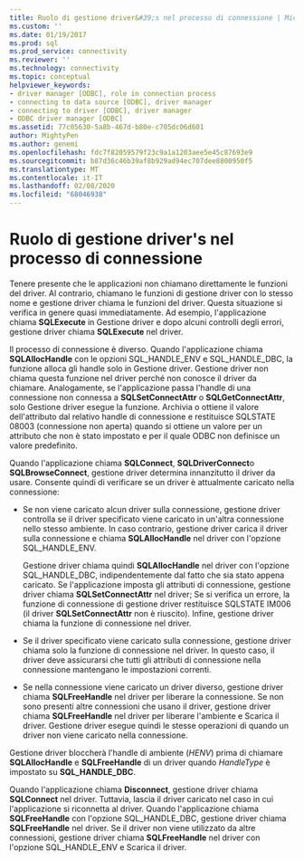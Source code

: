 ```yaml
---
title: Ruolo di gestione driver&#39;s nel processo di connessione | Microsoft Docs
ms.custom: ''
ms.date: 01/19/2017
ms.prod: sql
ms.prod_service: connectivity
ms.reviewer: ''
ms.technology: connectivity
ms.topic: conceptual
helpviewer_keywords:
- driver manager [ODBC], role in connection process
- connecting to data source [ODBC], driver manager
- connecting to driver [ODBC], driver manager
- ODBC driver manager [ODBC]
ms.assetid: 77c05630-5a8b-467d-b80e-c705dc06d601
author: MightyPen
ms.author: genemi
ms.openlocfilehash: fdc7f82059579f23c9a1a1203aee5e45c87693e9
ms.sourcegitcommit: b87d36c46b39af8b929ad94ec707dee8800950f5
ms.translationtype: MT
ms.contentlocale: it-IT
ms.lasthandoff: 02/08/2020
ms.locfileid: "68046938"
---
```

# <a name="driver-manager39s-role-in-the-connection-process"></a>Ruolo di gestione driver&#39;s nel processo di connessione
Tenere presente che le applicazioni non chiamano direttamente le funzioni del driver. Al contrario, chiamano le funzioni di gestione driver con lo stesso nome e gestione driver chiama le funzioni del driver. Questa situazione si verifica in genere quasi immediatamente. Ad esempio, l'applicazione chiama **SQLExecute** in Gestione driver e dopo alcuni controlli degli errori, gestione driver chiama **SQLExecute** nel driver.  
  
 Il processo di connessione è diverso. Quando l'applicazione chiama **SQLAllocHandle** con le opzioni SQL_HANDLE_ENV e SQL_HANDLE_DBC, la funzione alloca gli handle solo in Gestione driver. Gestione driver non chiama questa funzione nel driver perché non conosce il driver da chiamare. Analogamente, se l'applicazione passa l'handle di una connessione non connessa a **SQLSetConnectAttr** o **SQLGetConnectAttr**, solo Gestione driver esegue la funzione. Archivia o ottiene il valore dell'attributo dal relativo handle di connessione e restituisce SQLSTATE 08003 (connessione non aperta) quando si ottiene un valore per un attributo che non è stato impostato e per il quale ODBC non definisce un valore predefinito.  
  
 Quando l'applicazione chiama **SQLConnect**, **SQLDriverConnect**o **SQLBrowseConnect**, gestione driver determina innanzitutto il driver da usare. Consente quindi di verificare se un driver è attualmente caricato nella connessione:  
  
-   Se non viene caricato alcun driver sulla connessione, gestione driver controlla se il driver specificato viene caricato in un'altra connessione nello stesso ambiente. In caso contrario, gestione driver carica il driver sulla connessione e chiama **SQLAllocHandle** nel driver con l'opzione SQL_HANDLE_ENV.  
  
     Gestione driver chiama quindi **SQLAllocHandle** nel driver con l'opzione SQL_HANDLE_DBC, indipendentemente dal fatto che sia stato appena caricato. Se l'applicazione imposta gli attributi di connessione, gestione driver chiama **SQLSetConnectAttr** nel driver; Se si verifica un errore, la funzione di connessione di gestione driver restituisce SQLSTATE IM006 (il driver **SQLSetConnectAttr** non è riuscito). Infine, gestione driver chiama la funzione di connessione nel driver.  
  
-   Se il driver specificato viene caricato sulla connessione, gestione driver chiama solo la funzione di connessione nel driver. In questo caso, il driver deve assicurarsi che tutti gli attributi di connessione nella connessione mantengano le impostazioni correnti.  
  
-   Se nella connessione viene caricato un driver diverso, gestione driver chiama **SQLFreeHandle** nel driver per liberare la connessione. Se non sono presenti altre connessioni che usano il driver, gestione driver chiama **SQLFreeHandle** nel driver per liberare l'ambiente e Scarica il driver. Gestione driver esegue quindi le stesse operazioni di quando un driver non viene caricato nella connessione.  
  
 Gestione driver bloccherà l'handle di ambiente (*HENV*) prima di chiamare **SQLAllocHandle** e **SQLFreeHandle** di un driver quando *HandleType* è impostato su **SQL_HANDLE_DBC**.  
  
 Quando l'applicazione chiama **Disconnect**, gestione driver chiama **SQLConnect** nel driver. Tuttavia, lascia il driver caricato nel caso in cui l'applicazione si riconnetta al driver. Quando l'applicazione chiama **SQLFreeHandle** con l'opzione SQL_HANDLE_DBC, gestione driver chiama **SQLFreeHandle** nel driver. Se il driver non viene utilizzato da altre connessioni, gestione driver chiama **SQLFreeHandle** nel driver con l'opzione SQL_HANDLE_ENV e Scarica il driver.
